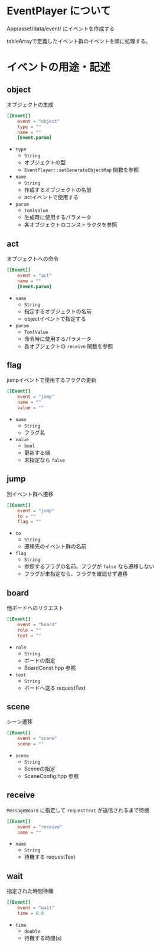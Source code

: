 # EventPlayer について

App/asset/data/event/ にイベントを作成する

tableArrayで定義したイベント群のイベントを順に処理する。

# イベントの用途・記述

## object
オブジェクトの生成

```toml
[[Event]]
    event = "object"
    type = ""
    name = ""
    [Event.param]
```

- `type`
    - `String`
    - オブジェクトの型
    - `EventPlayer::setGenerateObjectMap` 関数を参照
- `name`
    - `String`
    - 作成するオブジェクトの名前
    - actイベントで使用する
- `param`
    - `TomlValue`
    - 生成時に使用するパラメータ
    - 各オブジェクトのコンストラクタを参照

## act
オブジェクトへの命令

```toml
[[Event]]
    event = "act"
    name = ""
    [Event.param]
```

- `name`
    - `String`
    - 指定するオブジェクトの名前
    - objectイベントで指定する
- `param`
    - `TomlValue`
    - 命令時に使用するパラメータ
    - 各オブジェクトの `receive` 関数を参照

## flag
jumpイベントで使用するフラグの更新

```toml
[[Event]]
    event = "jump"
    name = ""
    value = ""
```

- `name`
    - `String`
    - フラグ名
- `value`
    - `bool`
    - 更新する値
    - 未指定なら `false`

## jump
別イベント群へ遷移

```toml
[[Event]]
    event = "jump"
    to = ""
    flag = ""
```

- `to`
    - `String`
    - 遷移先のイベント群の名前
- `flag`
    - `String`
    - 参照するフラグの名前、フラグが `false` なら遷移しない
    - フラグが未指定なら、フラグを確認せず遷移

## board
他ボードへのリクエスト

```toml
[[Event]]
    event = "board"
    role = ""
    text = ""
```

- `role`
    - `String`
    - ボードの指定
    - BoardConst.hpp 参照
- `text`
    - `String`
    - ボードへ送る requestText

## scene
シーン遷移

```toml
[[Event]]
    event = "scene"
    scene = ""
```

- `scene`
    - `String`
    - Sceneの指定
    - SceneConfig.hpp 参照

## receive
`MessageBoard` に指定して `requestText` が送信されるまで待機

```toml
[[Event]]
    event = "receive"
    name = ""
```

- `name`
    - `String`
    - 待機する requestText

## wait
指定された時間待機

```toml
[[Event]]
    event = "wait"
    time = 0.0
```

- `time`
    - `double`
    - 待機する時間(s)
